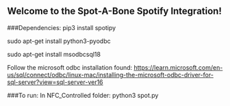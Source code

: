 ## Welcome to the Spot-A-Bone Spotify Integration!

###Dependencies:
pip3 install spotipy

sudo apt-get install python3-pyodbc

sudo apt-get install msodbcsql18

Follow the microsoft odbc installation found:
https://learn.microsoft.com/en-us/sql/connect/odbc/linux-mac/installing-the-microsoft-odbc-driver-for-sql-server?view=sql-server-ver16

###To run:
In NFC_Controlled folder:
python3 spot.py
